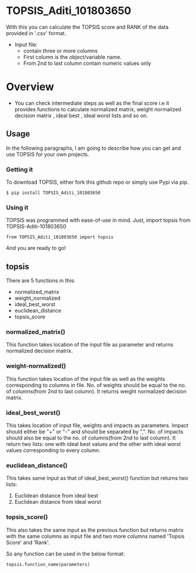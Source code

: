 # TOPSIS_Aditi_101803650
With this you can calculate the TOPSIS score and RANK of the data provided in '.csv' format.
- Input file:
  - contain three or more columns
  - First column is the object/variable name.
  - From 2nd to last column contain numeric values only

# Overview
  - You can check intermediate steps as well as the final score i.e it provides functions to calculate normalized matrix, weight normalized decision matrix , ideal best , ideal worst lists and so on.

## Usage

In the following paragraphs, I am going to describe how you can get and use TOPSIS for your own projects.

### Getting it
To download TOPSIS, either fork this github repo or simply use Pypi via pip.

    $ pip install TOPSIS_Aditi_101803650

### Using it
TOPSIS was programmed with ease-of-use in mind. Just, import topsis from TOPSIS-Aditi-101803650

    from TOPSIS_Aditi_101803650 import topsis

And you are ready to go! 

## topsis
There are 5 functions in this:
  - normalized_matrix
  - weight_normalized
  - ideal_best_worst
  - euclidean_distance
  - topsis_score

### normalized_matrix()
This function takes location of the input file as parameter and returns normalized decision matrix.

### weight-normalized()
This function takes location of the input file as well as the weights corresponding to columns in file. No. of weights should be equal to the no. of columns(from 2nd to last column). It returns weight normalized decision matrix.

### ideal_best_worst()
This takes location of input file, weights and impacts as parameters. Impact should either be "+" or "-" and should be separated by ",". No. of impacts should also be equal to the no. of columns(from 2nd to last column). It return two lists: one with ideal best values and the other with ideal worst values corresponding to every column.

### euclidean_distance()
This takes same input as that of ideal_best_worst() function but returns two lists:

  1) Euclidean distance from ideal best
  2) Euclidean distance from ideal worst
  
### topsis_score()
This also takes the same input as the previous function but returns matrix with the same columns as input file and two more columns named 'Topsis Score' and 'Rank'.

So any function can be used in the below format:

    topsis.function_name(parameters)
